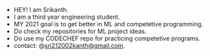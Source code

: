 - HEY! I am Srikanth.
- I am a third year engineering student.
- MY 2021 goal is to get better in ML and competetive programming.
- Do check my repositories for ML project ideas.
- Do use my CODECHEF repo for practicing competetive programs. 
- contact: @sri212002kanth@gmail.com.

<!---
srikanth2102/srikanth2102 is a ✨ special ✨ repository because its `README.md` (this file) appears on your GitHub profile.
You can click the Preview link to take a look at your changes.
--->
